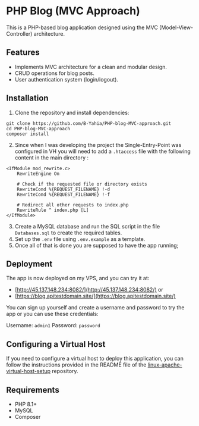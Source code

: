 # PHP Blog (MVC Approach)
This is a PHP-based blog application designed using the MVC (Model-View-Controller) architecture. 

## Features
- Implements MVC architecture for a clean and modular design.
- CRUD operations for blog posts.
- User authentication system (login/logout).

## Installation

1. Clone the repository and install dependencies:
```
git clone https://github.com/B-Yahia/PHP-blog-MVC-approach.git  
cd PHP-blog-MVC-approach  
composer install  
```
2. Since when I was developing the project the Single-Entry-Point was configured in VH you will need to add a `.htaccess` file with the following content in the main directory :
```
<IfModule mod_rewrite.c>
    RewriteEngine On

    # Check if the requested file or directory exists
    RewriteCond %{REQUEST_FILENAME} !-d
    RewriteCond %{REQUEST_FILENAME} !-f

    # Redirect all other requests to index.php
    RewriteRule ^ index.php [L]
</IfModule>
```
3. Create a MySQL database and run the SQL script in the file `Databases.sql` to create the required tables.
4. Set up the `.env` file using `.env.example` as a template.
5. Once all of that is done you are supposed to have the app running;

## Deployment

The app is now deployed on my VPS, and you can try it at:
 - [http://45.137.148.234:8082/](http://45.137.148.234:8082/)  or
 - [https://blog.apitestdomain.site/](https://blog.apitestdomain.site/)

You can sign up yourself and create a username and password to try the app or you can use these credentials:

  Username: `admin1`
  Password: `password`

## Configuring a Virtual Host

If you need to configure a virtual host to deploy this application, you can follow the instructions provided in the README file of the [linux-apache-virtual-host-setup](https://github.com/B-Yahia/linux-apache-virtual-host-setup) repository.

## Requirements

  - PHP 8.1+
  - MySQL
  - Composer

